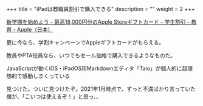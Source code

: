 +++
title = "iPadは教職員割引で購入できる"
description = ""
weight = 2
+++

[新学期を始めよう - 最高18,000円分のApple Storeギフトカード - 学生割引 - 教育 - Apple（日本）](https://www.apple.com/jp_edu_1460/shop/back-to-school)

更に今なら、学割キャンペーンでAppleギフトカードがもらえる。

教員やPTA役員なら、いつでもセール価格で購入できるようなものだ。

<a href="https://jun3010.me/taio-app-markdown-editor-20856.html" style="text-decoration: none;"><div class="link-box"><div class="img-box"><div style="background-image: url('https://jun3010.me/wp-content/uploads/2021/01/IMG_2.jpg');"></div></div><div class="text-box"><p class="title">JavaScriptが動くiOS・iPadOS用Markdownエディタ「Taio」が個人的に超理想的で感動しまくっている</p><p class="description">見つけた。ついに見つけたぞ。2021年1月時点で、ずっと不満ばかり言っていた僕が、「こいつは使えるぞ！」と思っ…</p></div></div></a>